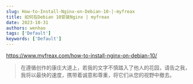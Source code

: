```yaml
---
slug: How-to-Install-Nginx-on-Debian-10-|-myfreax
title: 如何在Debian 10安装Nginx | myfreax
date: 2023-10-31
authors: wenhao
tags: ['Default']
keywords: ['Default']
---
```

https://www.myfreax.com/how-to-install-nginx-on-debian-10/ 




 > 在遵循创作的康庄大道上，若我的文字不慎踏入了他人的花园，请告之我，我将以最快的速度，携带着诚意和尊重，将它们从您的视野中撤去。
